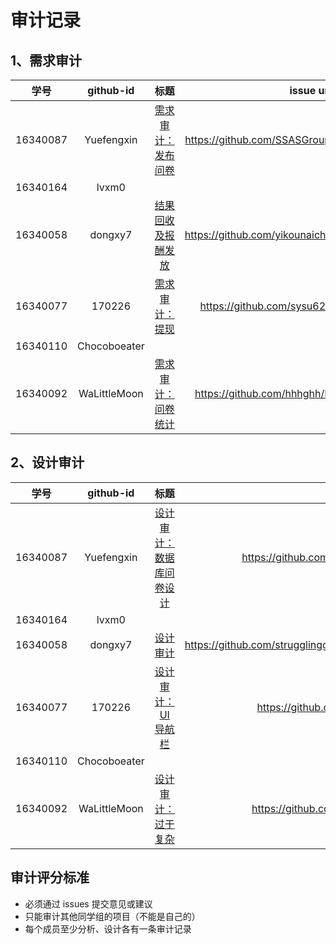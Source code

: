 # 审计记录
## 1、需求审计

| 学号	 | github-id| 标题 | 	issue url|  
| :------------: | :-------------: | :------------: | :-------------: |  
|16340087 | Yuefengxin | [需求审计：发布问卷](https://github.com/SSASGroup/Dashboard/issues/13) | https://github.com/SSASGroup/Dashboard/issues/13 |
|16340164 | lvxm0 | | |
|16340058 | dongxy7|[结果回收及报酬发放](https://github.com/yikounaicha/xianqianproj/issues/2) |https://github.com/yikounaicha/xianqianproj/issues/2|
|16340077 | 170226|[需求审计：提现](https://github.com/sysu620/sysu620/issues/2) | https://github.com/sysu620/sysu620/issues/2 |
|16340110 | Chocoboeater | | |
|16340092 | WaLittleMoon |[需求审计：问卷统计](https://github.com/hhhghh/Dashboard/issues/16) | https://github.com/hhhghh/Dashboard/issues/16|

## 2、设计审计

| 学号	 | github-id| 标题 | 	issue url|  
| :------------: | :-------------: | :------------: | :-------------: |  
|16340087 | Yuefengxin | [设计审计：数据库问卷设计](https://github.com/SSASGroup/Dashboard/issues/14) | https://github.com/SSASGroup/Dashboard/issues/14 |
|16340164 | lvxm0 | | |
|16340058 | dongxy7| [设计审计](https://github.com/strugglinggreenhands/SpareMoney_Documents/issues/10)| https://github.com/strugglinggreenhands/SpareMoney_Documents/issues/10 |
|16340077 | 170226| [设计审计：UI导航栏](https://github.com/sysu620/sysu620/issues/3)| https://github.com/sysu620/sysu620/issues/3 |
|16340110 | Chocoboeater | | |
|16340092 | WaLittleMoon |[设计审计：过于复杂](https://github.com/hhhghh/Dashboard/issues/17) | https://github.com/hhhghh/Dashboard/issues/17|


## 审计评分标准

* 必须通过 issues 提交意见或建议
* 只能审计其他同学组的项目（不能是自己的）
* 每个成员至少分析、设计各有一条审计记录
